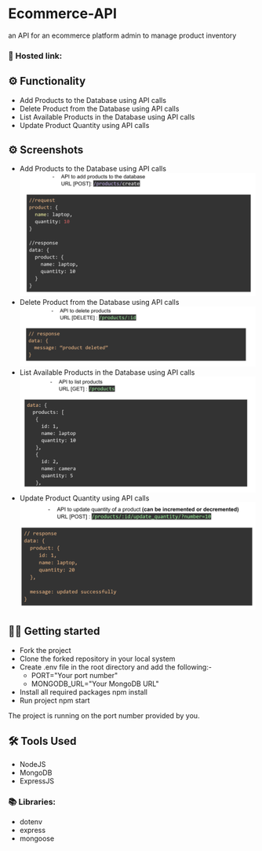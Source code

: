 # Ecommerce-API
an API for an ecommerce platform admin to manage product inventory

### 🔗 Hosted link: 

## ⚙️ Functionality 
- Add Products to the Database using API calls
- Delete Product from the Database using API calls
- List Available Products in the Database using API calls
- Update Product Quantity using API calls
 
## ⚙️ Screenshots
- Add Products to the Database using API calls
    ![Add Product](image.png)
- Delete Product from the Database using API calls
    ![Delete Product](image-2.png)
- List Available Products in the Database using API calls
    ![List Products](image-1.png)
- Update Product Quantity using API calls
    ![Update Product](image-3.png)


## 🧑‍💻 Getting started

* Fork the project 
* Clone the forked repository in your local system
* Create .env file in the root directory and add the following:-
  * PORT="Your port number"
  * MONGODB_URL="Your MongoDB URL"
* Install all required packages
    npm install 
* Run project 
    npm start

The project is running on the port number provided by you.

## 🛠️ Tools Used 
- NodeJS
- MongoDB
- ExpressJS

### 📚 Libraries: 
* dotenv
* express
* mongoose



